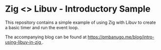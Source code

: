 # Zig <> Libuv - Introductory Sample

This repository contains a simple example of using Zig with Libuv to create a basic timer and run the event loop.

The accompanying blog can be found at [https://pmbanugo.me/blog/intro-using-libuv-in-zig
](https://pmbanugo.me/blog/intro-using-libuv-in-zig).
